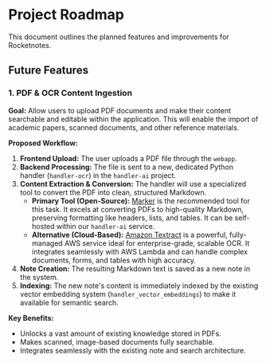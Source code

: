 # Project Roadmap

This document outlines the planned features and improvements for Rocketnotes.

## Future Features

### 1. PDF & OCR Content Ingestion

**Goal:** Allow users to upload PDF documents and make their content searchable and editable within the application. This will enable the import of academic papers, scanned documents, and other reference materials.

**Proposed Workflow:**

1.  **Frontend Upload:** The user uploads a PDF file through the `webapp`.
2.  **Backend Processing:** The file is sent to a new, dedicated Python handler (`handler-ocr`) in the `handler-ai` project.
3.  **Content Extraction & Conversion:** The handler will use a specialized tool to convert the PDF into clean, structured Markdown.
    *   **Primary Tool (Open-Source):** [Marker](https://github.com/VikParuchuri/marker) is the recommended tool for this task. It excels at converting PDFs to high-quality Markdown, preserving formatting like headers, lists, and tables. It can be self-hosted within our `handler-ai` service.
    *   **Alternative (Cloud-Based):** [Amazon Textract](https://aws.amazon.com/textract/) is a powerful, fully-managed AWS service ideal for enterprise-grade, scalable OCR. It integrates seamlessly with AWS Lambda and can handle complex documents, forms, and tables with high accuracy.
4.  **Note Creation:** The resulting Markdown text is saved as a new note in the system.
5.  **Indexing:** The new note's content is immediately indexed by the existing vector embedding system (`handler_vector_embeddings`) to make it available for semantic search.

**Key Benefits:**
*   Unlocks a vast amount of existing knowledge stored in PDFs.
*   Makes scanned, image-based documents fully searchable.
*   Integrates seamlessly with the existing note and search architecture.
